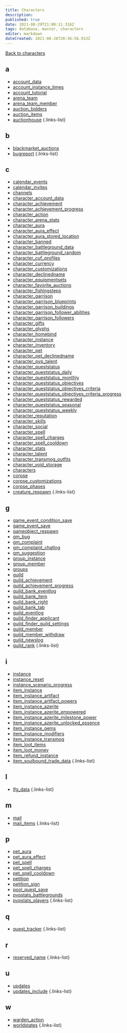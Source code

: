 ```yaml
---
title: Characters
description: 
published: true
date: 2021-08-29T21:00:11.316Z
tags: database, master, characters
editor: markdown
dateCreated: 2021-08-28T20:36:56.913Z
---
```


<a href="https://dev.trinitycore.info/en/database/master/characters/home" class="mt-5 v-btn v-btn--depressed v-btn--flat v-btn--outlined theme--light v-size--default darkblue--text text--lighten-3"><span class="v-btn__content"><i aria-hidden="true" class="v-icon notranslate v-icon--left mdi mdi-arrow-left theme--light"></i><span>Back to characters</span></span></a>

## a
- [account_data](/database/master/characters/account_data)
- [account_instance_times](/database/master/characters/account_instance_times)
- [account_tutorial](/database/master/characters/account_tutorial)
- [arena_team](/database/master/characters/arena_team)
- [arena_team_member](/database/master/characters/arena_team_member)
- [auction_bidders](/database/master/characters/auction_bidders)
- [auction_items](/database/master/characters/auction_items)
- [auctionhouse](/database/master/characters/auctionhouse)
{.links-list}
## b
- [blackmarket_auctions](/database/master/characters/blackmarket_auctions)
- [bugreport](/database/master/characters/bugreport)
{.links-list}
## c
- [calendar_events](/database/master/characters/calendar_events)
- [calendar_invites](/database/master/characters/calendar_invites)
- [channels](/database/master/characters/channels)
- [character_account_data](/database/master/characters/character_account_data)
- [character_achievement](/database/master/characters/character_achievement)
- [character_achievement_progress](/database/master/characters/character_achievement_progress)
- [character_action](/database/master/characters/character_action)
- [character_arena_stats](/database/master/characters/character_arena_stats)
- [character_aura](/database/master/characters/character_aura)
- [character_aura_effect](/database/master/characters/character_aura_effect)
- [character_aura_stored_location](/database/master/characters/character_aura_stored_location)
- [character_banned](/database/master/characters/character_banned)
- [character_battleground_data](/database/master/characters/character_battleground_data)
- [character_battleground_random](/database/master/characters/character_battleground_random)
- [character_cuf_profiles](/database/master/characters/character_cuf_profiles)
- [character_currency](/database/master/characters/character_currency)
- [character_customizations](/database/master/characters/character_customizations)
- [character_declinedname](/database/master/characters/character_declinedname)
- [character_equipmentsets](/database/master/characters/character_equipmentsets)
- [character_favorite_auctions](/database/master/characters/character_favorite_auctions)
- [character_fishingsteps](/database/master/characters/character_fishingsteps)
- [character_garrison](/database/master/characters/character_garrison)
- [character_garrison_blueprints](/database/master/characters/character_garrison_blueprints)
- [character_garrison_buildings](/database/master/characters/character_garrison_buildings)
- [character_garrison_follower_abilities](/database/master/characters/character_garrison_follower_abilities)
- [character_garrison_followers](/database/master/characters/character_garrison_followers)
- [character_gifts](/database/master/characters/character_gifts)
- [character_glyphs](/database/master/characters/character_glyphs)
- [character_homebind](/database/master/characters/character_homebind)
- [character_instance](/database/master/characters/character_instance)
- [character_inventory](/database/master/characters/character_inventory)
- [character_pet](/database/master/characters/character_pet)
- [character_pet_declinedname](/database/master/characters/character_pet_declinedname)
- [character_pvp_talent](/database/master/characters/character_pvp_talent)
- [character_queststatus](/database/master/characters/character_queststatus)
- [character_queststatus_daily](/database/master/characters/character_queststatus_daily)
- [character_queststatus_monthly](/database/master/characters/character_queststatus_monthly)
- [character_queststatus_objectives](/database/master/characters/character_queststatus_objectives)
- [character_queststatus_objectives_criteria](/database/master/characters/character_queststatus_objectives_criteria)
- [character_queststatus_objectives_criteria_progress](/database/master/characters/character_queststatus_objectives_criteria_progress)
- [character_queststatus_rewarded](/database/master/characters/character_queststatus_rewarded)
- [character_queststatus_seasonal](/database/master/characters/character_queststatus_seasonal)
- [character_queststatus_weekly](/database/master/characters/character_queststatus_weekly)
- [character_reputation](/database/master/characters/character_reputation)
- [character_skills](/database/master/characters/character_skills)
- [character_social](/database/master/characters/character_social)
- [character_spell](/database/master/characters/character_spell)
- [character_spell_charges](/database/master/characters/character_spell_charges)
- [character_spell_cooldown](/database/master/characters/character_spell_cooldown)
- [character_stats](/database/master/characters/character_stats)
- [character_talent](/database/master/characters/character_talent)
- [character_transmog_outfits](/database/master/characters/character_transmog_outfits)
- [character_void_storage](/database/master/characters/character_void_storage)
- [characters](/database/master/characters/characters)
- [corpse](/database/master/characters/corpse)
- [corpse_customizations](/database/master/characters/corpse_customizations)
- [corpse_phases](/database/master/characters/corpse_phases)
- [creature_respawn](/database/master/characters/creature_respawn)
{.links-list}
## g
- [game_event_condition_save](/database/master/characters/game_event_condition_save)
- [game_event_save](/database/master/characters/game_event_save)
- [gameobject_respawn](/database/master/characters/gameobject_respawn)
- [gm_bug](/database/master/characters/gm_bug)
- [gm_complaint](/database/master/characters/gm_complaint)
- [gm_complaint_chatlog](/database/master/characters/gm_complaint_chatlog)
- [gm_suggestion](/database/master/characters/gm_suggestion)
- [group_instance](/database/master/characters/group_instance)
- [group_member](/database/master/characters/group_member)
- [groups](/database/master/characters/groups)
- [guild](/database/master/characters/guild)
- [guild_achievement](/database/master/characters/guild_achievement)
- [guild_achievement_progress](/database/master/characters/guild_achievement_progress)
- [guild_bank_eventlog](/database/master/characters/guild_bank_eventlog)
- [guild_bank_item](/database/master/characters/guild_bank_item)
- [guild_bank_right](/database/master/characters/guild_bank_right)
- [guild_bank_tab](/database/master/characters/guild_bank_tab)
- [guild_eventlog](/database/master/characters/guild_eventlog)
- [guild_finder_applicant](/database/master/characters/guild_finder_applicant)
- [guild_finder_guild_settings](/database/master/characters/guild_finder_guild_settings)
- [guild_member](/database/master/characters/guild_member)
- [guild_member_withdraw](/database/master/characters/guild_member_withdraw)
- [guild_newslog](/database/master/characters/guild_newslog)
- [guild_rank](/database/master/characters/guild_rank)
{.links-list}
## i
- [instance](/database/master/characters/instance)
- [instance_reset](/database/master/characters/instance_reset)
- [instance_scenario_progress](/database/master/characters/instance_scenario_progress)
- [item_instance](/database/master/characters/item_instance)
- [item_instance_artifact](/database/master/characters/item_instance_artifact)
- [item_instance_artifact_powers](/database/master/characters/item_instance_artifact_powers)
- [item_instance_azerite](/database/master/characters/item_instance_azerite)
- [item_instance_azerite_empowered](/database/master/characters/item_instance_azerite_empowered)
- [item_instance_azerite_milestone_power](/database/master/characters/item_instance_azerite_milestone_power)
- [item_instance_azerite_unlocked_essence](/database/master/characters/item_instance_azerite_unlocked_essence)
- [item_instance_gems](/database/master/characters/item_instance_gems)
- [item_instance_modifiers](/database/master/characters/item_instance_modifiers)
- [item_instance_transmog](/database/master/characters/item_instance_transmog)
- [item_loot_items](/database/master/characters/item_loot_items)
- [item_loot_money](/database/master/characters/item_loot_money)
- [item_refund_instance](/database/master/characters/item_refund_instance)
- [item_soulbound_trade_data](/database/master/characters/item_soulbound_trade_data)
{.links-list}
## l
- [lfg_data](/database/master/characters/lfg_data)
{.links-list}
## m
- [mail](/database/master/characters/mail)
- [mail_items](/database/master/characters/mail_items)
{.links-list}
## p
- [pet_aura](/database/master/characters/pet_aura)
- [pet_aura_effect](/database/master/characters/pet_aura_effect)
- [pet_spell](/database/master/characters/pet_spell)
- [pet_spell_charges](/database/master/characters/pet_spell_charges)
- [pet_spell_cooldown](/database/master/characters/pet_spell_cooldown)
- [petition](/database/master/characters/petition)
- [petition_sign](/database/master/characters/petition_sign)
- [pool_quest_save](/database/master/characters/pool_quest_save)
- [pvpstats_battlegrounds](/database/master/characters/pvpstats_battlegrounds)
- [pvpstats_players](/database/master/characters/pvpstats_players)
{.links-list}
## q
- [quest_tracker](/database/master/characters/quest_tracker)
{.links-list}
## r
- [reserved_name](/database/master/characters/reserved_name)
{.links-list}
## u
- [updates](/database/master/characters/updates)
- [updates_include](/database/master/characters/updates_include)
{.links-list}
## w
- [warden_action](/database/master/characters/warden_action)
- [worldstates](/database/master/characters/worldstates)
{.links-list}

